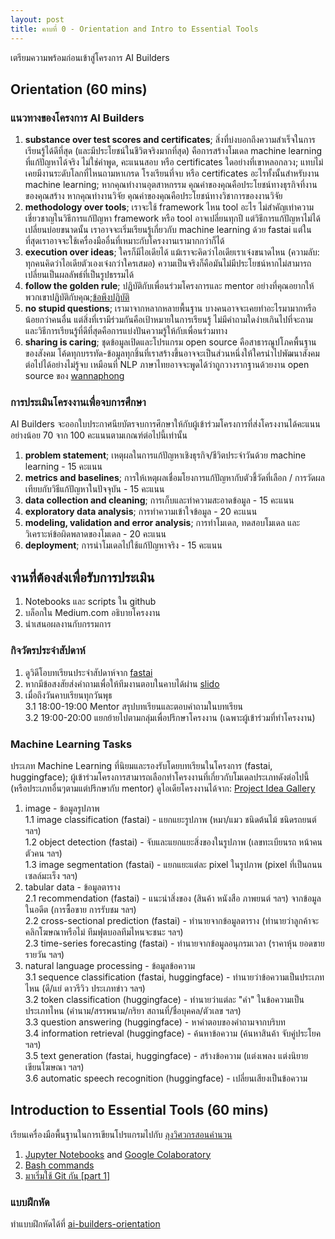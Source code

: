 ```yaml
---
layout: post
title: คาบที่ 0 - Orientation and Intro to Essential Tools
---
```


เตรียมความพร้อมก่อนเข้าสู่โครงการ AI Builders

## Orientation (60 mins)

### แนวทางของโครงการ AI Builders
1. **substance over test scores and certificates**; สิ่งที่บ่งบอกถึงความสำเร็จในการเรียนรู้ได้ดีที่สุด (และมีประโยชน์ในชีวิตจริงมากที่สุด) คือการสร้างโมเดล machine learning ที่แก้ปัญหาได้จริง ไม่ใช่คำพูด, คะแนนสอบ หรือ certificates ใดอย่างที่เขาหลอกลวง; แทบไม่เคยมีงานระดับโลกที่ไหนถามหาเกรด โรงเรียนที่จบ หรือ certificates อะไรทั้งนั้นสำหรับงาน machine learning; หากคุณทำงานอุตสาหกรรม คุณค่าของคุณคือประโยชน์ทางธุรกิจที่งานของคุณสร้าง หากคุณทำงานวิจัย คุณค่าของคุณคือประโยชน์ทางวิชาการของงานวิจัย
2. **methodology over tools**; เราจะใช้ framework ไหน tool อะไร ไม่สำคัญเท่าความเชี่ยวชาญในวิธีการแก้ปัญหา framework หรือ tool อาจเปลี่ยนทุกปี แต่วิธีการแก้ปัญหาไม่ได้เปลี่ยนบ่อยขนาดนั้น เราอาจจะเริ่มเรียนรู้เกี่ยวกับ machine learning ด้วย fastai แต่ในที่สุดเราอาจจะใช้เครื่องมืออื่นที่เหมาะกับโครงงานเรามากกว่าก็ได้
3. **execution over ideas**; ใครก็มีไอเดียได้ แม้เราจะคิดว่าไอเดียเราเจ๋งขนาดไหน (ความลับ: ทุกคนคิดว่าไอเดียตัวเองเจ๋งกว่าใครเสมอ) ความเป็นจริงก็คือมันไม่มีประโยชน์หากไม่สามารถเปลี่ยนเป็นผลลัพธ์ที่เป็นรูปธรรมได้
4. **follow the golden rule**; ปฏิบัติกับเพื่อนร่วมโครงการและ mentor อย่างที่คุณอยากให้พวกเขาปฏิบัติกับคุณ;[ข้อพึงปฏิบัติ](https://vistec-ai.github.io/ai-builders/code-of-conduct/)
5. **no stupid questions**; เรามาจากหลากหลายพื้นฐาน บางคนอาจจะเคยทำอะไรมามากหรือน้อยกว่าคนอื่น แต่สิ่งที่เรามีร่วมกันคือเป้าหมายในการเรียนรู้ ไม่มีคำถามใดง่ายเกินไปที่จะถาม และวิธีการเรียนรู้ที่ดีที่สุดคือการแบ่งปันความรู้ให้กับเพื่อนร่วมทาง
6. **sharing is caring**; ชุดข้อมูลเปิดและโปรแกรม open source คือสาธารณูปโภคพื้นฐานของสังคม โค้ดทุกบรรทัด-ข้อมูลทุกชิ้นที่เราสร้างขึ้นอาจจะเป็นส่วนหนึ่งให้ใครนำไปพัฒนาสังคมต่อไปได้อย่างไม่รู้จบ เหมือนที่ NLP ภาษาไทยอาจจะพูดได้ว่าถูกวางรากฐานด้วยงาน open source ของ [wannaphong](https://github.com/wannaphong)

### การประเมินโครงงานเพื่อจบการศึกษา
AI Builders จะออกใบประกาศนียบัตรจบการศึกษาให้กับผู้เข้าร่วมโครงการที่ส่งโครงงานได้คะแนนอย่างน้อย 70 จาก 100 คะแนนตามเกณฑ์ต่อไปนี้เท่านั้น
1. **problem statement**; เหตุผลในการแก้ปัญหาเชิงธุรกิจ/ชีวิตประจำวันด้วย machine learning - 15 คะแนน
2. **metrics and baselines**; การให้เหตุผลเชื่อมโยงการแก้ปัญหากับตัวชี้วัดที่เลือก / การวัดผลเทียบกับวิธีแก้ปัญหาในปัจจุบัน - 15 คะแนน
3. **data collection and cleaning**; การเก็บและทำความสะอาดข้อมูล - 15 คะแนน
4. **exploratory data analysis**; การทำความเข้าใจข้อมูล - 20 คะแนน
5. **modeling, validation and error analysis**; การทำโมเดล, ทดสอบโมเดล และวิเคราะห์ข้อผิดพลาดของโมเดล - 20 คะแนน
6. **deployment**; การนำโมเดลไปใช้แก้ปัญหาจริง - 15 คะแนน

## งานที่ต้องส่งเพื่อรับการประเมิน
1. Notebooks และ scripts ใน github
2. บล็อกใน Medium.com อธิบายโครงงาน
3. นำเสนอผลงานกับกรรมการ

### กิจวัตรประจำสัปดาห์
1. ดูวิดีโอบทเรียนประจำสัปดาห์จาก [fastai](https://course.fast.ai/)
2. หากมีข้อสงสัยส่งคำถามเพื่อให้ทีมงานตอบในคาบได้ผ่าน [slido](https://www.sli.do/)
3. เมื่อถึงวันคาบเรียนทุกวันพุธ \
3.1 18:00-19:00 Mentor สรุปบทเรียนและตอบคำถามในบทเรียน \
3.2 19:00-20:00 แยกย้ายไปตามกลุ่มเพื่อปรึกษาโครงงาน (เฉพาะผู้เข้าร่วมที่ทำโครงงาน)

### Machine Learning Tasks
ประเภท Machine Learning ที่นิยมและรองรับโดยบทเรียนในโครงการ (fastai, huggingface); ผู้เข้าร่วมโครงการสามารถเลือกทำโครงงานที่เกี่ยวกับโมเดลประเภทดังต่อไปนี้ (หรือประเภทอื่นๆตามแต่ปรึกษากับ mentor) ดูไอเดียโครงงานได้จาก: [Project Idea Gallery](https://airtable.com/shrTsfrQ9Nc374ly4)
1. image - ข้อมูลรูปภาพ \
  1.1 image classification (fastai) - แยกแยะรูปภาพ (หมา/แมว ชนิดต้นไม้ ชนิดรถยนต์ ฯลฯ) \
  1.2 object detection (fastai) - จับและแยกแยะสิ่งของในรูปภาพ (เลขทะเบียนรถ หน้าคน ตัวคน ฯลฯ) \
  1.3 image segmentation (fastai) - แยกแยะแต่ละ pixel ในรูปภาพ (pixel ที่เป็นถนน เซลล์มะเร็ง ฯลฯ)
2. tabular data - ข้อมูลตาราง \
  2.1 recommendation (fastai) - แนะนำสิ่งของ (สินค้า หนังสือ ภาพยนต์ ฯลฯ) จากข้อมูลในอดีต (การซื้อขาย การรับชม ฯลฯ) \
  2.2 cross-sectional prediction (fastai) - ทำนายจากข้อมูลตาราง (ทำนายว่าลูกค้าจะคลิกโฆษณาหรือไม่ ทีมฟุตบอลทีมไหนจะชนะ ฯลฯ) \
  2.3 time-series forecasting (fastai) - ทำนายจากข้อมูลอนุกรมเวลา (ราคาหุ้น ยอดขายรายวัน ฯลฯ)
3. natural language processing - ข้อมูลข้อความ \
  3.1 sequence classification (fastai, huggingface) - ทำนายว่าข้อความเป็นประเภทไหน (ดี/แย่ ดาวรีวิว ประเภทข่าว ฯลฯ) \
  3.2 token classification (huggingface) - ทำนายว่าแต่ละ "คำ" ในข้อความเป็นประเภทไหน (คำนาม/สรรพนาม/กริยา สถานที่/ชื่อบุคคล/ตัวเลข ฯลฯ) \
  3.3 question answering (huggingface) - หาคำตอบของคำถามจากบริบท \
  3.4 information retrieval (huggingface) - ค้นหาข้อความ (ค้นหาสินค้า จับคู่ประโยค ฯลฯ) \
  3.5 text generation (fastai, huggingface) - สร้างข้อความ (แต่งเพลง แต่งนิยาย เขียนโฆษณา ฯลฯ) \
  3.6 automatic speech recognition (huggingface) - เปลี่ยนเสียงเป็นข้อความ

## Introduction to Essential Tools (60 mins)
เรียนเครื่องมือพื้นฐานในการเขียนโปรแกรมไปกับ [ลุงวิศวกรสอนคำนวน](https://www.facebook.com/UncleEngineer/)
1. [Jupyter Notebooks](https://jupyter.org/) and [Google Colaboratory](https://colab.research.google.com/)
2. [Bash commands](https://www.gnu.org/software/bash/)
3. [มาเริ่มใช้ Git กัน [part 1]](https://tupleblog.github.io/use-git-part1/)

### แบบฝึกหัด
ทำแบบฝึกหัดได้ที่ [ai-builders-orientation](https://github.com/vistec-AI/ai-builders-orientation)

